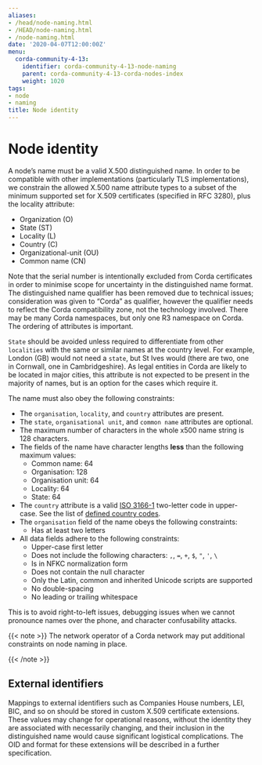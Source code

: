 ```yaml
---
aliases:
- /head/node-naming.html
- /HEAD/node-naming.html
- /node-naming.html
date: '2020-04-07T12:00:00Z'
menu:
  corda-community-4-13:
    identifier: corda-community-4-13-node-naming
    parent: corda-community-4-13-corda-nodes-index
    weight: 1020
tags:
- node
- naming
title: Node identity
---
```




# Node identity

A node’s name must be a valid X.500 distinguished name. In order to be compatible with other implementations
(particularly TLS implementations), we constrain the allowed X.500 name attribute types to a subset of the minimum
supported set for X.509 certificates (specified in RFC 3280), plus the locality attribute:


* Organization (O)
* State (ST)
* Locality (L)
* Country (C)
* Organizational-unit (OU)
* Common name (CN)

Note that the serial number is intentionally excluded from Corda certificates in order to minimise scope for uncertainty in
the distinguished name format. The distinguished name qualifier has been removed due to technical issues; consideration was
given to “Corda” as qualifier, however the qualifier needs to reflect the Corda compatibility zone, not the technology involved.
There may be many Corda namespaces, but only one R3 namespace on Corda. The ordering of attributes is important.

`State` should be avoided unless required to differentiate from other `localities` with the same or similar names at the
country level. For example, London (GB) would not need a `state`, but St Ives would (there are two, one in Cornwall, one
in Cambridgeshire). As legal entities in Corda are likely to be located in major cities, this attribute is not expected to be
present in the majority of names, but is an option for the cases which require it.

The name must also obey the following constraints:


- The `organisation`, `locality`, and `country` attributes are present.
- The `state`, `organisational unit`, and `common name` attributes are optional.
- The maximum number of characters in the whole x500 name string is 128 characters.
- The fields of the name have character lengths **less** than the following maximum values:
  - Common name: 64
  - Organisation: 128
  - Organisation unit: 64
  - Locality: 64
  - State: 64
- The `country` attribute is a valid [ISO 3166-1](https://en.wikipedia.org/wiki/ISO_3166-1_alpha-2) two-letter code in upper-case. See the list of [defined country codes](https://github.com/corda/corda/blob/release/os/4.13/tools/worldmap/src/main/resources/net/corda/worldmap/cities.txt).
- The `organisation` field of the name obeys the following constraints:
  - Has at least two letters
- All data fields adhere to the following constraints:
  * Upper-case first letter
  * Does not include the following characters: `,`, `=`, `+`, `$`, `"`, `'`, `\`
  * Is in NFKC normalization form
  * Does not contain the null character
  * Only the Latin, common and inherited Unicode scripts are supported
  * No double-spacing
  * No leading or trailing whitespace

This is to avoid right-to-left issues, debugging issues when we cannot pronounce names over the phone, and
character confusability attacks.

{{< note >}}
The network operator of a Corda network may put additional constraints on node naming in place.

{{< /note >}}

## External identifiers

Mappings to external identifiers such as Companies House numbers, LEI, BIC, and so on should be stored in custom X.509
certificate extensions. These values may change for operational reasons, without the identity they are associated with
necessarily changing, and their inclusion in the distinguished name would cause significant logistical complications.
The OID and format for these extensions will be described in a further specification.
